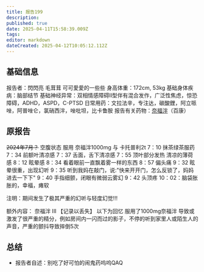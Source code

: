 ```yaml
---
title: 报告199
description: 
published: true
date: 2025-04-11T15:58:39.009Z
tags: 
editor: markdown
dateCreated: 2025-04-12T10:05:12.112Z
---
```


## 基础信息
报告者：閃閃亮 毛茸茸 可可愛愛的一些些
身高体重：172cm, 53kg
基础身体疾病：脑部结节
基础神经异常：双相情感障碍II型伴有混合发作，广泛性焦虑，惊恐障碍，ADHD，ASPD，C-PTSD
日常用药：文拉法辛，专注达，碳酸鋰，阿立哌唑，阿普唑仑，氯硝西泮，唑吡坦，比卡鲁胺
报告有关药物：[奈福泮](/drug/NFP)（百康）

## 原报告
~~2024年7月？~~
空腹状态
服用 奈福泮1000mg 与 卡托普利2t
7：10 抹茶绿茶服药
7：34 前额叶清凉感
7：37 舌面，舌下清凉感
7：55 顶叶部分发热 清凉的薄荷感
8：12 眩晕感
8：34 看着眼前一直飘着雾一样的东西
8：57 偏头痛
9：32 眩晕很重，出现幻听 
9：35 听到我妈在敲门，说:"快来开开门，怎么反锁了，妈妈进去一下下"
9：40 手指细颤，闭眼有微弱云雾幻
9：42 头顶疼
10：02：脑袋胀胀的，幸福，瘫软

注明：期间发生了极其严重的幻听与轻度幻觉!!!

额外内容：
奈福泮 III 【记录以丢失】 以下为回忆
服用了1000mg奈福泮 导致或激发了很严重的精分，例如房间内一闪而过的影子，不停的听到家里人或陌生人的声音，严重的颤抖导致摔倒5次

## 总结
- 报告者自述：别吃了好可怕的闹鬼药呜呜QAQ


